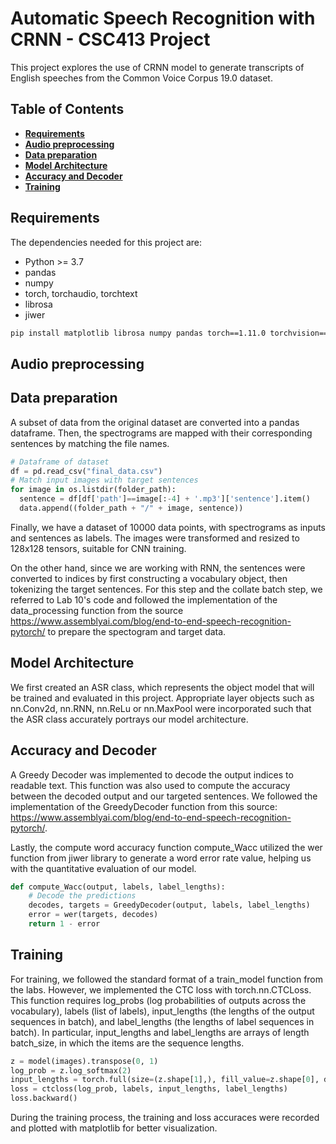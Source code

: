 # Automatic Speech Recognition with CRNN - CSC413 Project

This project explores the use of CRNN model to generate transcripts of English speeches from the Common Voice Corpus 19.0 dataset.

## Table of Contents
- [**Requirements**](#requirements)
- [**Audio preprocessing**](#audio)
- [**Data preparation**](#data)
- [**Model Architecture**](#model)
- [**Accuracy and Decoder**](#accuracy)
- [**Training**](#train)

## Requirements
The dependencies needed for this project are:
- Python >= 3.7
- pandas
- numpy
- torch, torchaudio, torchtext
- librosa
- jiwer
  
```bash
pip install matplotlib librosa numpy pandas torch==1.11.0 torchvision==0.12.0 torchtext==0.12.0 jiwer
```
## Audio preprocessing
## Data preparation
A subset of data from the original dataset are converted into a pandas dataframe. Then, the spectrograms are mapped with their corresponding sentences by matching the file names.
```python
# Dataframe of dataset
df = pd.read_csv("final_data.csv")
# Match input images with target sentences
for image in os.listdir(folder_path):
  sentence = df[df['path']==image[:-4] + '.mp3']['sentence'].item()
  data.append((folder_path + "/" + image, sentence))
```
Finally, we have a dataset of 10000 data points, with spectrograms as inputs and sentences as labels. The images were transformed and resized to 128x128 tensors, suitable for CNN training.

On the other hand, since we are working with RNN, the sentences were converted to indices by first constructing a vocabulary object, then tokenizing the target sentences. For this step and the collate batch step, we referred to Lab 10's code and followed the implementation of the data_processing function from the source https://www.assemblyai.com/blog/end-to-end-speech-recognition-pytorch/ to prepare the spectogram and target data.

## Model Architecture
We first created an ASR class, which represents the object model that will be trained and evaluated in this project. Appropriate layer objects such as nn.Conv2d, nn.RNN, nn.ReLu or nn.MaxPool were incorporated such that the ASR class accurately portrays our model architecture. 

## Accuracy and Decoder
A Greedy Decoder was implemented to decode the output indices to readable text. This function was also used to compute the accuracy between the decoded output and our targeted sentences. We followed the implementation of the GreedyDecoder function from this source: https://www.assemblyai.com/blog/end-to-end-speech-recognition-pytorch/.

Lastly, the compute word accuracy function compute_Wacc utilized the wer function from jiwer library to generate a word error rate value, helping us with the quantitative evaluation of our model.
```python
def compute_Wacc(output, labels, label_lengths):
    # Decode the predictions
    decodes, targets = GreedyDecoder(output, labels, label_lengths)
    error = wer(targets, decodes)
    return 1 - error
```

## Training
For training, we followed the standard format of a train_model function from the labs. However, we implemented the CTC loss with torch.nn.CTCLoss. This function requires log_probs (log probabilities of outputs across the vocabulary), labels (list of labels), input_lengths (the lengths of the output sequences in batch), and label_lengths (the lengths of label sequences in batch).
In particular, input_lengths and label_lengths are arrays of length batch_size, in which the items are the sequence lengths. 
```python
z = model(images).transpose(0, 1)
log_prob = z.log_softmax(2)
input_lengths = torch.full(size=(z.shape[1],), fill_value=z.shape[0], dtype=torch.int32).tolist()
loss = ctcloss(log_prob, labels, input_lengths, label_lengths)
loss.backward()
```

During the training process, the training and loss accuraces were recorded and plotted with matplotlib for better visualization.

